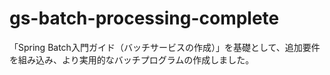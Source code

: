 # gs-batch-processing-complete
「Spring Batch入門ガイド（バッチサービスの作成）」を基礎として、追加要件を組み込み、より実用的なバッチプログラムの作成しました。
